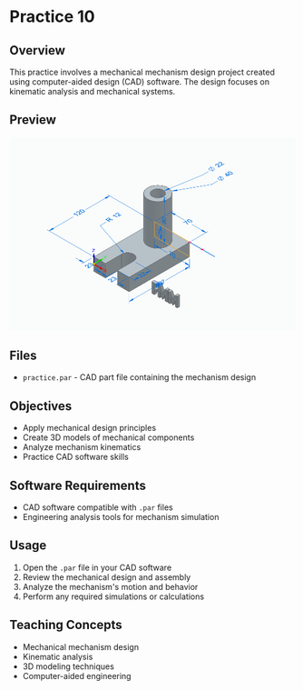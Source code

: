 # Practice 10

## Overview

This practice involves a mechanical mechanism design project created using computer-aided design (CAD) software. The design focuses on kinematic analysis and mechanical systems.

## Preview

![Preview](assets/preview.png)

## Files

- `practice.par` - CAD part file containing the mechanism design

## Objectives

- Apply mechanical design principles
- Create 3D models of mechanical components
- Analyze mechanism kinematics
- Practice CAD software skills

## Software Requirements

- CAD software compatible with `.par` files
- Engineering analysis tools for mechanism simulation

## Usage

1. Open the `.par` file in your CAD software
2. Review the mechanical design and assembly
3. Analyze the mechanism's motion and behavior
4. Perform any required simulations or calculations

## Teaching Concepts

- Mechanical mechanism design
- Kinematic analysis
- 3D modeling techniques
- Computer-aided engineering
